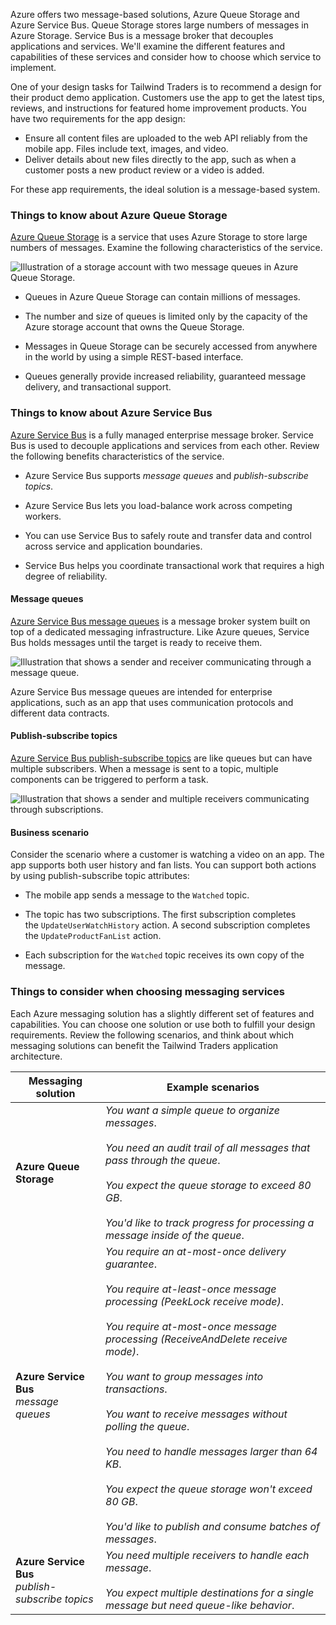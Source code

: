 
Azure offers two message-based solutions, Azure Queue Storage and Azure Service Bus. Queue Storage stores large numbers of messages in Azure Storage. Service Bus is a message broker that decouples applications and services. We'll examine the different features and capabilities of these services and consider how to choose which service to implement.

One of your design tasks for Tailwind Traders is to recommend a design for their product demo application. Customers use the app to get the latest tips, reviews, and instructions for featured home improvement products. You have two requirements for the app design:

- Ensure all content files are uploaded to the web API reliably from the mobile app. Files include text, images, and video.
- Deliver details about new files directly to the app, such as when a customer posts a new product review or a video is added.

For these app requirements, the ideal solution is a message-based system.

### Things to know about Azure Queue Storage

[Azure Queue Storage](https://learn.microsoft.com/en-us/azure/storage/queues/storage-queues-introduction) is a service that uses Azure Storage to store large numbers of messages. Examine the following characteristics of the service.

![Illustration of a storage account with two message queues in Azure Queue Storage.](https://learn.microsoft.com/en-us/training/wwl-azure/design-application-architecture/media/queue-storage.png)

- Queues in Azure Queue Storage can contain millions of messages.
    
- The number and size of queues is limited only by the capacity of the Azure storage account that owns the Queue Storage.
    
- Messages in Queue Storage can be securely accessed from anywhere in the world by using a simple REST-based interface.
    
- Queues generally provide increased reliability, guaranteed message delivery, and transactional support.
    

### Things to know about Azure Service Bus

[Azure Service Bus](https://learn.microsoft.com/en-us/azure/service-bus-messaging/service-bus-messaging-overview) is a fully managed enterprise message broker. Service Bus is used to decouple applications and services from each other. Review the following benefits characteristics of the service.

- Azure Service Bus supports _message queues_ and _publish-subscribe topics_.
    
- Azure Service Bus lets you load-balance work across competing workers.
    
- You can use Service Bus to safely route and transfer data and control across service and application boundaries.
    
- Service Bus helps you coordinate transactional work that requires a high degree of reliability.
    

#### Message queues

[Azure Service Bus message queues](https://learn.microsoft.com/en-us/azure/service-bus-messaging/service-bus-queues-topics-subscriptions#queues) is a message broker system built on top of a dedicated messaging infrastructure. Like Azure queues, Service Bus holds messages until the target is ready to receive them.

![Illustration that shows a sender and receiver communicating through a message queue.](https://learn.microsoft.com/en-us/training/wwl-azure/design-application-architecture/media/service-bus-queue.png)

Azure Service Bus message queues are intended for enterprise applications, such as an app that uses communication protocols and different data contracts.

#### Publish-subscribe topics

[Azure Service Bus publish-subscribe topics](https://learn.microsoft.com/en-us/azure/service-bus-messaging/service-bus-queues-topics-subscriptions#topics-and-subscriptions) are like queues but can have multiple subscribers. When a message is sent to a topic, multiple components can be triggered to perform a task.

![Illustration that shows a sender and multiple receivers communicating through subscriptions.](https://learn.microsoft.com/en-us/training/wwl-azure/design-application-architecture/media/service-bus-topic.png)

#### Business scenario

Consider the scenario where a customer is watching a video on an app. The app supports both user history and fan lists. You can support both actions by using publish-subscribe topic attributes:

- The mobile app sends a message to the `Watched` topic.
    
- The topic has two subscriptions. The first subscription completes the `UpdateUserWatchHistory` action. A second subscription completes the `UpdateProductFanList` action.
    
- Each subscription for the `Watched` topic receives its own copy of the message.
    

### Things to consider when choosing messaging services

Each Azure messaging solution has a slightly different set of features and capabilities. You can choose one solution or use both to fulfill your design requirements. Review the following scenarios, and think about which messaging solutions can benefit the Tailwind Traders application architecture.

|Messaging solution|Example scenarios|
|---|---|
|**Azure Queue Storage**|_You want a simple queue to organize messages_.  <br>  <br>_You need an audit trail of all messages that pass through the queue_.  <br>  <br>_You expect the queue storage to exceed 80 GB_.  <br>  <br>_You'd like to track progress for processing a message inside of the queue_.|
|**Azure Service Bus**  <br>_message queues_|_You require an at-most-once delivery guarantee_.  <br>  <br>_You require at-least-once message processing (PeekLock receive mode)_.  <br>  <br>_You require at-most-once message processing (ReceiveAndDelete receive mode)_.  <br>  <br>_You want to group messages into transactions_.  <br>  <br>_You want to receive messages without polling the queue_.  <br>  <br>_You need to handle messages larger than 64 KB_.  <br>  <br>_You expect the queue storage won't exceed 80 GB_.  <br>  <br>_You'd like to publish and consume batches of messages_.|
|**Azure Service Bus**  <br>_publish-subscribe topics_|_You need multiple receivers to handle each message_.  <br>  <br>_You expect multiple destinations for a single message but need queue-like behavior_.|
